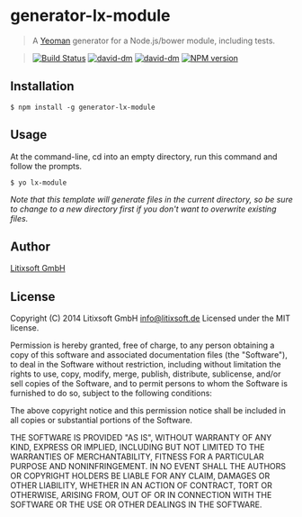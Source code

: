 # generator-lx-module
> A [Yeoman](http://yeoman.io) generator for a Node.js/bower module, including tests.

> [![Build Status](https://secure.travis-ci.org/litixsoft/generator-lx-module.svg?branch=master)](https://travis-ci.org/litixsoft/generator-lx-module)
[![david-dm](https://david-dm.org/litixsoft/generator-lx-module.svg?theme=shields.io)](https://david-dm.org/litixsoft/generator-lx-module/)
[![david-dm](https://david-dm.org/litixsoft/generator-lx-module/dev-status.svg?theme=shields.io)](https://david-dm.org/litixsoft/generator-lx-module#info=devDependencies&view=table)
[![NPM version](https://badge.fury.io/js/generator-lx-module.svg)](http://badge.fury.io/js/generator-lx-module)


## Installation

    $ npm install -g generator-lx-module

## Usage
At the command-line, cd into an empty directory, run this command and follow the prompts.

    $ yo lx-module

_Note that this template will generate files in the current directory, so be sure to change to a new directory first if you don't want to overwrite existing files._

## Author
[Litixsoft GmbH](http://www.litixsoft.de)

## License
Copyright (C) 2014 Litixsoft GmbH <info@litixsoft.de>
Licensed under the MIT license.

Permission is hereby granted, free of charge, to any person obtaining a copy
of this software and associated documentation files (the "Software"), to deal
in the Software without restriction, including without limitation the rights
to use, copy, modify, merge, publish, distribute, sublicense, and/or sell
copies of the Software, and to permit persons to whom the Software is
furnished to do so, subject to the following conditions:

The above copyright notice and this permission notice shall be included in
all copies or substantial portions of the Software.

THE SOFTWARE IS PROVIDED "AS IS", WITHOUT WARRANTY OF ANY KIND, EXPRESS OR
IMPLIED, INCLUDING BUT NOT LIMITED TO THE WARRANTIES OF MERCHANTABILITY,
FITNESS FOR A PARTICULAR PURPOSE AND NONINFRINGEMENT. IN NO EVENT SHALL THE
AUTHORS OR COPYRIGHT HOLDERS BE LIABLE FOR ANY CLAIM, DAMAGES OR OTHER
LIABILITY, WHETHER IN AN ACTION OF CONTRACT, TORT OR OTHERWISE, ARISING FROM,
OUT OF OR IN CONNECTION WITH THE SOFTWARE OR THE USE OR OTHER DEALINGS IN
THE SOFTWARE.

